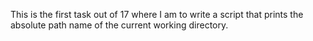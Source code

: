 This is the first task out of 17 where I am to write a script that prints the absolute path name of the current working directory.

